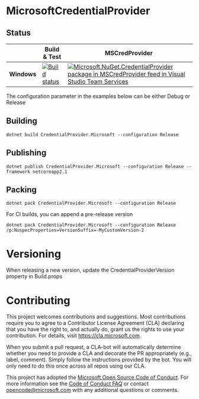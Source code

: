 # MicrosoftCredentialProvider

## Status
|                    | Build & Test | MSCredProvider |
|--------------------|--------------|----------------|
| **Windows**        |[![Build status](https://mseng.visualstudio.com/_apis/public/build/definitions/b924d696-3eae-4116-8443-9a18392d8544/7110/badge?branchName=master)](https://mseng.visualstudio.com/VSOnline/_build/latest?definitionId=7110&branch=master)| [![Microsoft.NuGet.CredentialProvider package in MSCredProvider feed in Visual Studio Team Services](https://mseng.feeds.visualstudio.com/_apis/public/Packaging/Feeds/54754426-96db-4f6e-8a3a-64265d1cc147/Packages/16200823-3f36-4334-a4ec-7b7b6cd5243d/Badge)](https://mseng.visualstudio.com/_Packaging?feed=54754426-96db-4f6e-8a3a-64265d1cc147&package=16200823-3f36-4334-a4ec-7b7b6cd5243d&preferRelease=true&_a=package) |

The configuration parameter in the examples below can be either Debug or Release

## Building
```
dotnet build CredentialProvider.Microsoft --configuration Release
```

## Publishing
```
dotnet publish CredentialProvider.Microsoft --configuration Release --framework netcoreapp2.1
```

## Packing
```
dotnet pack CredentialProvider.Microsoft --configuration Release
```
For CI builds, you can append a pre-release version
```
dotnet pack CredentialProvider.Microsoft --configuration Release /p:NuspecProperties=VersionSuffix=-MyCustomVersion-2
```

# Versioning
When releasing a new version, update the CredentialProviderVersion property in Build.props

# Contributing

This project welcomes contributions and suggestions.  Most contributions require you to agree to a
Contributor License Agreement (CLA) declaring that you have the right to, and actually do, grant us
the rights to use your contribution. For details, visit https://cla.microsoft.com.

When you submit a pull request, a CLA-bot will automatically determine whether you need to provide
a CLA and decorate the PR appropriately (e.g., label, comment). Simply follow the instructions
provided by the bot. You will only need to do this once across all repos using our CLA.

This project has adopted the [Microsoft Open Source Code of Conduct](https://opensource.microsoft.com/codeofconduct/).
For more information see the [Code of Conduct FAQ](https://opensource.microsoft.com/codeofconduct/faq/) or
contact [opencode@microsoft.com](mailto:opencode@microsoft.com) with any additional questions or comments.
